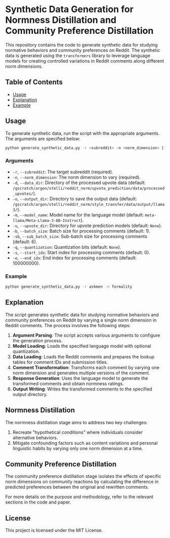 # Synthetic Data Generation for Normness Distillation and Community Preference Distillation

This repository contains the code to generate synthetic data for studying normative behaviors and community preferences on Reddit. The synthetic data is generated using the `transformers` library to leverage language models for creating controlled variations in Reddit comments along different norm dimensions.

## Table of Contents
- [Usage](#usage)
- [Explanation](#explanation)
- [Example](#example)


## Usage
To generate synthetic data, run the script with the appropriate arguments. The arguments are specified below:

```sh
python generate_synthetic_data.py -r <subreddit> -n <norm_dimension> [-d <data_dir>] [-o <output_dir>] [-m <model_name>] [-u <upvote_dir>] [-b <batch_size>] [-sb <sub_batch_size>] [-q <quantization>] [-s <start_idx>] [-e <end_idx>]
```

### Arguments
- `-r`, `--subreddit`: The target subreddit (required).
- `-n`, `--norm_dimension`: The norm dimension to vary (required).
- `-d`, `--data_dir`: Directory of the processed upvote data (default: `/gscratch/argon/stelli/reddit_norm/upvote_prediction/data/processed_upvotes/`).
- `-o`, `--output_dir`: Directory to save the output data (default: `/gscratch/argon/stelli/reddit_norm/style_transfer/data/output/llama3/`).
- `-m`, `--model_name`: Model name for the language model (default: `meta-llama/Meta-Llama-3-8B-Instruct`).
- `-u`, `--upvote_dir`: Directory for upvote prediction models (default: `None`).
- `-b`, `--batch_size`: Batch size for processing comments (default: 1).
- `-sb`, `--sub_batch_size`: Sub-batch size for processing comments (default: 6).
- `-q`, `--quantization`: Quantization bits (default: `None`).
- `-s`, `--start_idx`: Start index for processing comments (default: 0).
- `-e`, `--end_idx`: End index for processing comments (default: 100000000).

### Example
```sh
python generate_synthetic_data.py -r askmen -n formality
```

## Explanation
The script generates synthetic data for studying normative behaviors and community preferences on Reddit by varying a single norm dimension in Reddit comments. The process involves the following steps:

1. **Argument Parsing**: The script accepts various arguments to configure the generation process.
2. **Model Loading**: Loads the specified language model with optional quantization.
3. **Data Loading**: Loads the Reddit comments and prepares the lookup tables for comment IDs and submission titles.
4. **Comment Transformation**: Transforms each comment by varying one norm dimension and generates multiple versions of the comment.
5. **Response Generation**: Uses the language model to generate the transformed comments and obtain normness ratings.
6. **Output Writing**: Writes the transformed comments to the specified output directory.


## Normness Distillation
The normness distillation stage aims to address two key challenges:
1. Recreate "hypothetical conditions" where individuals consider alternative behaviors.
2. Mitigate confounding factors such as content variations and personal linguistic habits by varying only one norm dimension at a time.

## Community Preference Distillation
The community preference distillation stage isolates the effects of specific norm dimensions on community reactions by calculating the difference in predicted preferences between the original and rewritten comments.

For more details on the purpose and methodology, refer to the relevant sections in the code and paper.

## License
This project is licensed under the MIT License.
